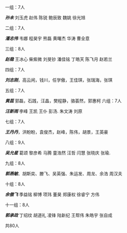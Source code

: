 一组：7人

***孙未*** 刘玉虎 赵伟 陈锐  鲍辰致   魏姚  徐光旭

二组：7人

 ***潘志伟***  韦娜   程昊宇   熊磊   黄曙杰  华涛    曹全意

三组：8人

***赵稳*** 王冰心 柴紫微 刘旻钞 潘佳铭 丁皓天 陈飞月 赵若兰

四组：7人

***刘志刚***，高云闲，钱川，任学傲，王佳琪，张瑞海，张琪

五组：7人

***黄蕊***     郭磊，石践，汪晶，樊程静，骆荟然，郭惠柯
六组：7人

***汪新雨***   李峰  王凯   王仆   彭汤.    朱文涛     刘原

七组：7人

***王丹丹***，洪盼盼，袁俊杰，赵峰，陈伟，胡景，王英豪

八组：9人

***吴允星***    葛颂    黎彦希    马腾   童浩然    汪哲    闫慧     张晓庆    张瑜.

九组：8人

***郭燕敏***、胡斯奕、滕飞、吴英强、朱运发、周龙、余浩    周汉夫

十组：8人

***余傲飞***  季益铭 柳博 项玮 董昊 郑康权 徐睿宁 方伟 

十一组：8人

***郭承政***   丁绍纹   胡道礼   凌锋   陆新纪  王帮伟    朱皓宇   张自成

共80人